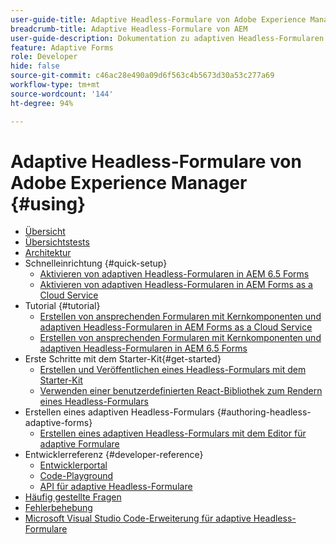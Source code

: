 ```yaml
---
user-guide-title: Adaptive Headless-Formulare von Adobe Experience Manager
breadcrumb-title: Adaptive Headless-Formulare von AEM
user-guide-description: Dokumentation zu adaptiven Headless-Formularen von Adobe Experience Manager
feature: Adaptive Forms
role: Developer
hide: false
source-git-commit: c46ac28e490a09d6f563c4b5673d30a53c277a69
workflow-type: tm+mt
source-wordcount: '144'
ht-degree: 94%

---
```



# Adaptive Headless-Formulare von Adobe Experience Manager {#using}

+ [Übersicht](overview.md)
+ [Übersichtstests](overview-testing.md)
+ [Architektur](architecture.md)
+ Schnelleinrichtung {#quick-setup}
   + [Aktivieren von adaptiven Headless-Formularen in AEM 6.5 Forms](enable-headless-adaptive-forms-and-core-components.md)
   + [Aktivieren von adaptiven Headless-Formularen in AEM Forms as a Cloud Service](enable-headless-adaptive-forms-and-core-components-on-forms-cloud-service.md)
+ Tutorial {#tutorial}
   + [Erstellen von ansprechenden Formularen mit Kernkomponenten und adaptiven Headless-Formularen in AEM Forms as a Cloud Service](build-engaging-forms-using-core-components-and-headless-adaptive-forms-aem-forms-cloud-service.md)
   + [Erstellen von ansprechenden Formularen mit Kernkomponenten und adaptiven Headless-Formularen in AEM 6.5 Forms](build-engaging-forms-using-core-components-and-headless-adaptive-forms-on-aem-65-forms.md)
+ Erste Schritte mit dem Starter-Kit{#get-started}
   + [Erstellen und Veröffentlichen eines Headless-Formulars mit dem Starter-Kit](create-and-publish-a-headless-form.md)
   + [Verwenden einer benutzerdefinierten React-Bibliothek zum Rendern eines Headless-Formulars](use-google-material-ui-react-components-to-render-a-headless-form.md)
+ Erstellen eines adaptiven Headless-Formulars {#authoring-headless-adaptive-forms}
   + [Erstellen eines adaptiven Headless-Formulars mit dem Editor für adaptive Formulare](create-a-headless-adaptive-form.md)
+ Entwicklerreferenz {#developer-reference}
   + [Entwicklerportal](https://experienceleague.adobe.com/landing/aem-headless-forms/developer.html?lang=de)
   + [Code-Playground](https://experienceleague.adobe.com/landing/aem-headless-forms/developer/code.html?lang=de)
   + [API für adaptive Headless-Formulare](https://opensource.adobe.com/aem-forms-af-runtime/api/)
+ [Häufig gestellte Fragen ](faq.md)
+ [Fehlerbehebung](troubleshooting.md)
+ [Microsoft Visual Studio Code-Erweiterung für adaptive Headless-Formulare](visual-studio-code-extension-for-headless-adaptive-forms.md)



<!--

Articles must be added to this TOC file in order to render.

Use this list format to specify links to articles and section headings that expand and collapse in the left rail of the user guide.

An article link CANNOT be used as a section heading.
-->
